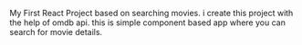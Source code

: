 My First React Project based on searching movies.
 i create this project with the help of omdb api.
 this is simple component based app where you can search for movie details.
